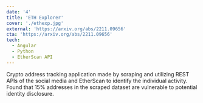 ```yaml
---
date: '4'
title: 'ETH Explorer'
cover: './ethexp.jpg'
external: 'https://arxiv.org/abs/2211.09656'
cta: 'https://arxiv.org/abs/2211.09656'
tech:
  - Angular
  - Python
  - EtherScan API
---
```


Crypto address tracking application made by scraping and utilizing REST APIs of the social media and EtherScan to identify the individual activity. Found that 15% addresses in the scraped dataset are vulnerable to potential identity disclosure.

